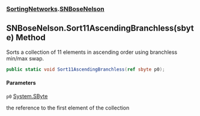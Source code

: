 ### [SortingNetworks](SortingNetworks.md 'SortingNetworks').[SNBoseNelson](SortingNetworks.SNBoseNelson.md 'SortingNetworks.SNBoseNelson')

## SNBoseNelson.Sort11AscendingBranchless(sbyte) Method

Sorts a collection of 11 elements in ascending order using branchless min/max swap.

```csharp
public static void Sort11AscendingBranchless(ref sbyte p0);
```
#### Parameters

<a name='SortingNetworks.SNBoseNelson.Sort11AscendingBranchless(sbyte).p0'></a>

`p0` [System.SByte](https://docs.microsoft.com/en-us/dotnet/api/System.SByte 'System.SByte')

the reference to the first element of the collection